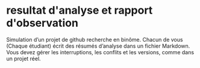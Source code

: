 # resultat d'analyse et rapport d'observation

Simulation d’un projet de github recherche en binôme. Chacun de vous (Chaque étudiant) écrit des résumés d’analyse dans un fichier Markdown. Vous devez gérer les interruptions, les conflits et les versions, comme dans un projet réel.
